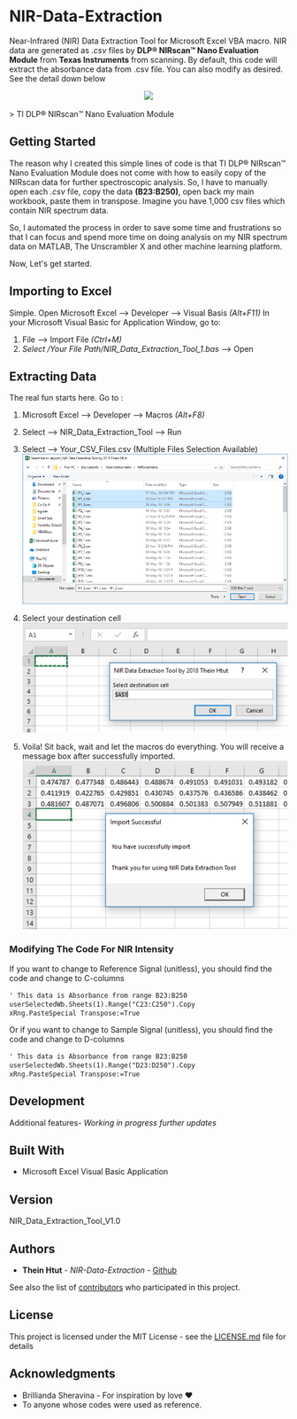 # NIR-Data-Extraction
Near-Infrared (NIR) Data Extraction Tool for Microsoft Excel VBA macro. NIR data are generated as *.csv* files by **DLP® NIRscan™ Nano Evaluation Module** from **Texas Instruments** from scanning. By default, this code will extract the absorbance data from .csv file. You can also modify as desired. See the detail down below

<p align="center">
<img src="https://e2e.ti.com/cfs-file/__key/communityserver-blogs-components-weblogfiles/00-00-00-09-72/6825.151088_2D00_DLP_2D00_EVM_2D00_DSC_2D00_0025_2D00_W_5F00_hand_2D00_V3.jpg" height="600">
</p>
> TI DLP® NIRscan™ Nano Evaluation Module


## Getting Started

The reason why I created this simple lines of code is that TI DLP® NIRscan™ Nano Evaluation Module does not come with how to easily copy of the NIRscan data for further spectroscopic analysis. So, I have to manually open each *.csv* file, copy the data **(B23:B250)**, open back my main workbook, paste them in transpose. Imagine you have 1,000 csv files which contain NIR spectrum data.

So, I automated the process in order to save some time and frustrations so that I can focus and spend more time on doing analysis on my NIR spectrum data on MATLAB, The Unscrambler X and other machine learning platform.

Now, Let's get started.


## Importing to Excel

Simple. Open Microsoft Excel --> Developer --> Visual Basis *(Alt+F11)*
In your Microsoft Visual Basic for Application Window, go to:
1. File --> Import File *(Ctrl+M)*
2. *Select /Your File Path/NIR_Data_Extraction_Tool_1.bas* --> Open



## Extracting Data

The real fun starts here. Go to :  
1. Microsoft Excel --> Developer --> Macros *(Alt+F8)*

2. Select --> NIR_Data_Extraction_Tool --> Run  

3. Select --> Your_CSV_Files.csv (Multiple Files Selection Available)  
![](screenshots/README-9071875c.png)

4. Select your destination cell  
![](screenshots/README-e705ac03.png)


5. Voila! Sit back, wait and let the macros do everything. You will receive a message box after successfully imported.  
![](screenshots/README-89538d1d.png)

### Modifying The Code For NIR Intensity
If you want to change to Reference Signal (unitless), you should find the code and change to C-columns

```
' This data is Absorbance from range B23:B250
userSelectedWb.Sheets(1).Range("C23:C250").Copy
xRng.PasteSpecial Transpose:=True
```

Or if you want to change to Sample Signal (unitless), you should find the code and change to D-columns

```
' This data is Absorbance from range B23:B250
userSelectedWb.Sheets(1).Range("D23:D250").Copy
xRng.PasteSpecial Transpose:=True
```

## Development

Additional features- *Working in progress further updates*

## Built With

* Microsoft Excel Visual Basic Application

## Version

NIR_Data_Extraction_Tool_V1.0

## Authors

* **Thein Htut** - *NIR-Data-Extraction* - [Github](https://github.com/theinhtut)

See also the list of [contributors](https://github.com/theinhtut/NIR-Data-Extraction/graphs/contributors) who participated in this project.

## License

This project is licensed under the MIT License - see the [LICENSE.md](LICENSE.md) file for details

## Acknowledgments

* Brillianda Sheravina - For inspiration by love ❤
* To anyone whose codes were used as reference.
